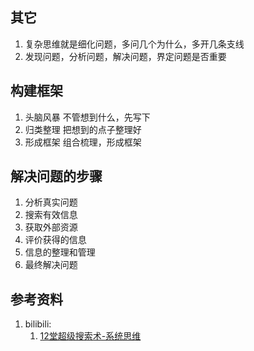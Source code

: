 ## 其它
1. 复杂思维就是细化问题，多问几个为什么，多开几条支线
2. 发现问题，分析问题，解决问题，界定问题是否重要

## 构建框架
1. 头脑风暴 不管想到什么，先写下
2. 归类整理 把想到的点子整理好
3. 形成框架 组合梳理，形成框架

## 解决问题的步骤
1. 分析真实问题
2. 搜索有效信息
3. 获取外部资源
4. 评价获得的信息
5. 信息的整理和管理
6. 最终解决问题

## 参考资料
1. bilibili:
    1. [12堂超级搜索术-系统思维](https://www.bilibili.com/video/BV1VJ41197sy?p=12)